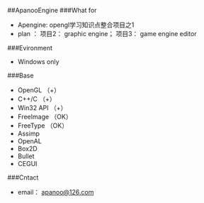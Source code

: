 ##ApanooEngine
###What for
- Apengine: opengl学习知识点整合项目之1
- plan ： 项目2： graphic engine； 项目3： game engine editor

###Evironment
- Windows only

###Base
- OpenGL （+）
- C++/C  （+）
- Win32 API （+）
- FreeImage （OK）
- FreeType  （OK）
- Assimp
- OpenAL
- Box2D
- Bullet
- CEGUI

###Cntact
- email： apanoo@126.com

